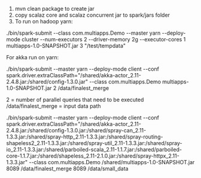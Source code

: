 1. mvn clean package  to create jar
1. copy scalaz core and scalaz concurrent jar to spark/jars folder
2. To run on hadoop yarn:

./bin/spark-submit --class com.multiapps.Demo --master yarn --deploy-mode cluster --num-executors 2 --driver-memory 2g --executor-cores 1 multiapps-1.0-SNAPSHOT.jar 3 "/test/tempdata"

For akka run on yarn:

./bin/spark-submit --master yarn --deploy-mode client --conf spark.driver.extraClassPath="/shared/akka-actor_2.11-2.4.8.jar:/shared/config-1.3.0.jar" --class com.multiapps.Demo multiapps-1.0-SNAPSHOT.jar 2 /data/finalest_merge

2 = number of parallel queries that need to be executed
/data/finalest_merge = input data path

./bin/spark-submit --master yarn --deploy-mode client --conf spark.driver.extraClassPath="/shared/akka-actor_2.11-2.4.8.jar:/shared/config-1.3.0.jar:/shared/spray-can_2.11-1.3.3.jar:/shared/spray-http_2.11-1.3.3.jar:/shared/spray-routing-shapeless2_2.11-1.3.3.jar:/shared/spray-util_2.11-1.3.3.jar:/shared/spray-io_2.11-1.3.3.jar:/shared/parboiled-scala_2.11-1.1.7.jar:/shared/parboiled-core-1.1.7.jar:/shared/shapeless_2.11-2.1.0.jar:/shared/spray-httpx_2.11-1.3.3.jar" --class com.multiapps.Demo /shared/multiapps-1.0-SNAPSHOT.jar 8089 /data/finalest_merge 8089 /data/small_data
